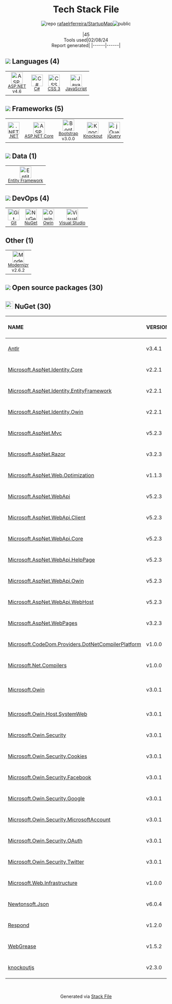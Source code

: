 <!--
&lt;--- Readme.md Snippet without images Start ---&gt;
## Tech Stack
rafaelrferreira/StartupMap is built on the following main stack:

- [ASP.NET](https://www.asp.net/) – Languages
- [C#](http://csharp.net) – Languages
- [JavaScript](https://developer.mozilla.org/en-US/docs/Web/JavaScript) – Languages
- [.NET](http://www.microsoft.com/net/) – Frameworks (Full Stack)
- [ASP.NET Core](docs.microsoft.com/en-us/aspnet/core/) – Frameworks (Full Stack)
- [Bootstrap](http://getbootstrap.com/) – Front-End Frameworks
- [Knockout](http://knockoutjs.com/) – Javascript UI Libraries
- [jQuery](http://jquery.com/) – Javascript UI Libraries
- [Entity Framework](https://docs.microsoft.com/en-us/aspnet/entity-framework) – Object Relational Mapper (ORM)
- [Owin](http://owin.org/) – Web Server Interface
- [Visual Studio](http://msdn.microsoft.com/en-us/vstudio/aa718325.aspx) – Integrated Development Environment
- [Modernizr](https://modernizr.com/) – Javascript Utilities & Libraries

Full tech stack [here](/techstack.md)

&lt;--- Readme.md Snippet without images End ---&gt;

&lt;--- Readme.md Snippet with images Start ---&gt;
## Tech Stack
rafaelrferreira/StartupMap is built on the following main stack:

- <img width='25' height='25' src='https://img.stackshare.io/service/6755/2c45151a4a11d3a3c8e71bb34dd069d6_400x400.png' alt='ASP.NET'/> [ASP.NET](https://www.asp.net/) – Languages
- <img width='25' height='25' src='https://img.stackshare.io/service/1015/1200px-C_Sharp_wordmark.svg.png' alt='C#'/> [C#](http://csharp.net) – Languages
- <img width='25' height='25' src='https://img.stackshare.io/service/1209/javascript.jpeg' alt='JavaScript'/> [JavaScript](https://developer.mozilla.org/en-US/docs/Web/JavaScript) – Languages
- <img width='25' height='25' src='https://img.stackshare.io/service/1014/IoPy1dce_400x400.png' alt='.NET'/> [.NET](http://www.microsoft.com/net/) – Frameworks (Full Stack)
- <img width='25' height='25' src='https://img.stackshare.io/service/11331/asp.net-core.png' alt='ASP.NET Core'/> [ASP.NET Core](docs.microsoft.com/en-us/aspnet/core/) – Frameworks (Full Stack)
- <img width='25' height='25' src='https://img.stackshare.io/service/1101/C9QJ7V3X.png' alt='Bootstrap'/> [Bootstrap](http://getbootstrap.com/) – Front-End Frameworks
- <img width='25' height='25' src='https://img.stackshare.io/service/1997/logo_400x400.png' alt='Knockout'/> [Knockout](http://knockoutjs.com/) – Javascript UI Libraries
- <img width='25' height='25' src='https://img.stackshare.io/service/1021/lxEKmMnB_400x400.jpg' alt='jQuery'/> [jQuery](http://jquery.com/) – Javascript UI Libraries
- <img width='25' height='25' src='https://img.stackshare.io/service/3251/no-img-open-source.png' alt='Entity Framework'/> [Entity Framework](https://docs.microsoft.com/en-us/aspnet/entity-framework) – Object Relational Mapper (ORM)
- <img width='25' height='25' src='https://img.stackshare.io/service/4967/New_Project__95_.png' alt='Owin'/> [Owin](http://owin.org/) – Web Server Interface
- <img width='25' height='25' src='https://img.stackshare.io/service/1451/SR2hUhQN.png' alt='Visual Studio'/> [Visual Studio](http://msdn.microsoft.com/en-us/vstudio/aa718325.aspx) – Integrated Development Environment
- <img width='25' height='25' src='https://img.stackshare.io/service/2440/9TeXWBzR_400x400.jpg' alt='Modernizr'/> [Modernizr](https://modernizr.com/) – Javascript Utilities & Libraries

Full tech stack [here](/techstack.md)

&lt;--- Readme.md Snippet with images End ---&gt;
-->
<div align="center">

# Tech Stack File
![](https://img.stackshare.io/repo.svg "repo") [rafaelrferreira/StartupMap](https://github.com/rafaelrferreira/StartupMap)![](https://img.stackshare.io/public_badge.svg "public")
<br/><br/>
|45<br/>Tools used|02/08/24 <br/>Report generated|
|------|------|
</div>

## <img src='https://img.stackshare.io/languages.svg'/> Languages (4)
<table><tr>
  <td align='center'>
  <img width='36' height='36' src='https://img.stackshare.io/service/6755/2c45151a4a11d3a3c8e71bb34dd069d6_400x400.png' alt='ASP.NET'>
  <br>
  <sub><a href="https://www.asp.net/">ASP.NET</a></sub>
  <br>
  <sub>v4.6</sub>
</td>

<td align='center'>
  <img width='36' height='36' src='https://img.stackshare.io/service/1015/1200px-C_Sharp_wordmark.svg.png' alt='C#'>
  <br>
  <sub><a href="http://csharp.net">C#</a></sub>
  <br>
  <sub></sub>
</td>

<td align='center'>
  <img width='36' height='36' src='https://img.stackshare.io/service/6727/css.png' alt='CSS 3'>
  <br>
  <sub><a href="https://developer.mozilla.org/en-US/docs/Web/CSS/CSS3">CSS 3</a></sub>
  <br>
  <sub></sub>
</td>

<td align='center'>
  <img width='36' height='36' src='https://img.stackshare.io/service/1209/javascript.jpeg' alt='JavaScript'>
  <br>
  <sub><a href="https://developer.mozilla.org/en-US/docs/Web/JavaScript">JavaScript</a></sub>
  <br>
  <sub></sub>
</td>

</tr>
</table>

## <img src='https://img.stackshare.io/frameworks.svg'/> Frameworks (5)
<table><tr>
  <td align='center'>
  <img width='36' height='36' src='https://img.stackshare.io/service/1014/IoPy1dce_400x400.png' alt='.NET'>
  <br>
  <sub><a href="http://www.microsoft.com/net/">.NET</a></sub>
  <br>
  <sub></sub>
</td>

<td align='center'>
  <img width='36' height='36' src='https://img.stackshare.io/service/11331/asp.net-core.png' alt='ASP.NET Core'>
  <br>
  <sub><a href="docs.microsoft.com/en-us/aspnet/core/">ASP.NET Core</a></sub>
  <br>
  <sub></sub>
</td>

<td align='center'>
  <img width='36' height='36' src='https://img.stackshare.io/service/1101/C9QJ7V3X.png' alt='Bootstrap'>
  <br>
  <sub><a href="http://getbootstrap.com/">Bootstrap</a></sub>
  <br>
  <sub>v3.0.0</sub>
</td>

<td align='center'>
  <img width='36' height='36' src='https://img.stackshare.io/service/1997/logo_400x400.png' alt='Knockout'>
  <br>
  <sub><a href="http://knockoutjs.com/">Knockout</a></sub>
  <br>
  <sub></sub>
</td>

<td align='center'>
  <img width='36' height='36' src='https://img.stackshare.io/service/1021/lxEKmMnB_400x400.jpg' alt='jQuery'>
  <br>
  <sub><a href="http://jquery.com/">jQuery</a></sub>
  <br>
  <sub></sub>
</td>

</tr>
</table>

## <img src='https://img.stackshare.io/databases.svg'/> Data (1)
<table><tr>
  <td align='center'>
  <img width='36' height='36' src='https://img.stackshare.io/service/3251/no-img-open-source.png' alt='Entity Framework'>
  <br>
  <sub><a href="https://docs.microsoft.com/en-us/aspnet/entity-framework">Entity Framework</a></sub>
  <br>
  <sub></sub>
</td>

</tr>
</table>

## <img src='https://img.stackshare.io/devops.svg'/> DevOps (4)
<table><tr>
  <td align='center'>
  <img width='36' height='36' src='https://img.stackshare.io/service/1046/git.png' alt='Git'>
  <br>
  <sub><a href="http://git-scm.com/">Git</a></sub>
  <br>
  <sub></sub>
</td>

<td align='center'>
  <img width='36' height='36' src='https://img.stackshare.io/service/2637/6I3oEOP4_400x400.jpg' alt='NuGet'>
  <br>
  <sub><a href="https://www.nuget.org/">NuGet</a></sub>
  <br>
  <sub></sub>
</td>

<td align='center'>
  <img width='36' height='36' src='https://img.stackshare.io/service/4967/New_Project__95_.png' alt='Owin'>
  <br>
  <sub><a href="http://owin.org/">Owin</a></sub>
  <br>
  <sub></sub>
</td>

<td align='center'>
  <img width='36' height='36' src='https://img.stackshare.io/service/1451/SR2hUhQN.png' alt='Visual Studio'>
  <br>
  <sub><a href="http://msdn.microsoft.com/en-us/vstudio/aa718325.aspx">Visual Studio</a></sub>
  <br>
  <sub></sub>
</td>

</tr>
</table>

## Other (1)
<table><tr>
  <td align='center'>
  <img width='36' height='36' src='https://img.stackshare.io/service/2440/9TeXWBzR_400x400.jpg' alt='Modernizr'>
  <br>
  <sub><a href="https://modernizr.com/">Modernizr</a></sub>
  <br>
  <sub>v2.6.2</sub>
</td>

</tr>
</table>


## <img src='https://img.stackshare.io/group.svg' /> Open source packages (30)</h2>

## <img width='24' height='24' src='https://img.stackshare.io/service/2637/6I3oEOP4_400x400.jpg'/> NuGet (30)

|NAME|VERSION|LAST UPDATED|LAST UPDATED BY|LICENSE|VULNERABILITIES|
|:------|:------|:------|:------|:------|:------|
|[Antlr](https://www.nuget.org/Antlr)|v3.4.1|03/29/16|RAFAEL REIS FERREIRA |Other|N/A|
|[Microsoft.AspNet.Identity.Core](https://www.nuget.org/Microsoft.AspNet.Identity.Core)|v2.2.1|03/29/16|RAFAEL REIS FERREIRA |Other|N/A|
|[Microsoft.AspNet.Identity.EntityFramework](https://www.nuget.org/Microsoft.AspNet.Identity.EntityFramework)|v2.2.1|03/29/16|RAFAEL REIS FERREIRA |Apache-2.0|N/A|
|[Microsoft.AspNet.Identity.Owin](https://www.nuget.org/Microsoft.AspNet.Identity.Owin)|v2.2.1|03/29/16|RAFAEL REIS FERREIRA |Other|[CVE-2023-33170](https://github.com/advisories/GHSA-25c8-p796-jg6r) (High)|
|[Microsoft.AspNet.Mvc](https://www.nuget.org/Microsoft.AspNet.Mvc)|v5.2.3|03/29/16|RAFAEL REIS FERREIRA |Apache-2.0|N/A|
|[Microsoft.AspNet.Razor](https://www.nuget.org/Microsoft.AspNet.Razor)|v3.2.3|03/29/16|RAFAEL REIS FERREIRA |Apache-2.0|N/A|
|[Microsoft.AspNet.Web.Optimization](https://www.nuget.org/Microsoft.AspNet.Web.Optimization)|v1.1.3|03/29/16|RAFAEL REIS FERREIRA |Apache-2.0|N/A|
|[Microsoft.AspNet.WebApi](https://www.nuget.org/Microsoft.AspNet.WebApi)|v5.2.3|03/29/16|RAFAEL REIS FERREIRA |Apache-2.0|N/A|
|[Microsoft.AspNet.WebApi.Client](https://www.nuget.org/Microsoft.AspNet.WebApi.Client)|v5.2.3|03/29/16|RAFAEL REIS FERREIRA |Apache-2.0|N/A|
|[Microsoft.AspNet.WebApi.Core](https://www.nuget.org/Microsoft.AspNet.WebApi.Core)|v5.2.3|03/29/16|RAFAEL REIS FERREIRA |Apache-2.0|N/A|
|[Microsoft.AspNet.WebApi.HelpPage](https://www.nuget.org/Microsoft.AspNet.WebApi.HelpPage)|v5.2.3|03/29/16|RAFAEL REIS FERREIRA |N/A|N/A|
|[Microsoft.AspNet.WebApi.Owin](https://www.nuget.org/Microsoft.AspNet.WebApi.Owin)|v5.2.3|03/29/16|RAFAEL REIS FERREIRA |N/A|N/A|
|[Microsoft.AspNet.WebApi.WebHost](https://www.nuget.org/Microsoft.AspNet.WebApi.WebHost)|v5.2.3|03/29/16|RAFAEL REIS FERREIRA |Apache-2.0|N/A|
|[Microsoft.AspNet.WebPages](https://www.nuget.org/Microsoft.AspNet.WebPages)|v3.2.3|03/29/16|RAFAEL REIS FERREIRA |Apache-2.0|N/A|
|[Microsoft.CodeDom.Providers.DotNetCompilerPlatform](https://www.nuget.org/Microsoft.CodeDom.Providers.DotNetCompilerPlatform)|v1.0.0|03/29/16|RAFAEL REIS FERREIRA |N/A|N/A|
|[Microsoft.Net.Compilers](https://www.nuget.org/Microsoft.Net.Compilers)|v1.0.0|03/29/16|RAFAEL REIS FERREIRA |MIT|N/A|
|[Microsoft.Owin](https://www.nuget.org/Microsoft.Owin)|v3.0.1|03/29/16|RAFAEL REIS FERREIRA |Apache-2.0|[CVE-2022-29117](https://github.com/advisories/GHSA-3rq8-h3gj-r5c6) (High)<br/>[CVE-2020-1045](https://github.com/advisories/GHSA-hxrm-9w7p-39cc) (High)|
|[Microsoft.Owin.Host.SystemWeb](https://www.nuget.org/Microsoft.Owin.Host.SystemWeb)|v3.0.1|03/29/16|RAFAEL REIS FERREIRA |Apache-2.0|N/A|
|[Microsoft.Owin.Security](https://www.nuget.org/Microsoft.Owin.Security)|v3.0.1|03/29/16|RAFAEL REIS FERREIRA |Apache-2.0|N/A|
|[Microsoft.Owin.Security.Cookies](https://www.nuget.org/Microsoft.Owin.Security.Cookies)|v3.0.1|03/29/16|RAFAEL REIS FERREIRA |Apache-2.0|[CVE-2022-29117](https://github.com/advisories/GHSA-3rq8-h3gj-r5c6) (High)|
|[Microsoft.Owin.Security.Facebook](https://www.nuget.org/Microsoft.Owin.Security.Facebook)|v3.0.1|03/29/16|RAFAEL REIS FERREIRA |Apache-2.0|N/A|
|[Microsoft.Owin.Security.Google](https://www.nuget.org/Microsoft.Owin.Security.Google)|v3.0.1|03/29/16|RAFAEL REIS FERREIRA |Apache-2.0|N/A|
|[Microsoft.Owin.Security.MicrosoftAccount](https://www.nuget.org/Microsoft.Owin.Security.MicrosoftAccount)|v3.0.1|03/29/16|RAFAEL REIS FERREIRA |Apache-2.0|N/A|
|[Microsoft.Owin.Security.OAuth](https://www.nuget.org/Microsoft.Owin.Security.OAuth)|v3.0.1|03/29/16|RAFAEL REIS FERREIRA |Apache-2.0|N/A|
|[Microsoft.Owin.Security.Twitter](https://www.nuget.org/Microsoft.Owin.Security.Twitter)|v3.0.1|03/29/16|RAFAEL REIS FERREIRA |Apache-2.0|N/A|
|[Microsoft.Web.Infrastructure](https://www.nuget.org/Microsoft.Web.Infrastructure)|v1.0.0|03/29/16|RAFAEL REIS FERREIRA |N/A|N/A|
|[Newtonsoft.Json](https://www.nuget.org/Newtonsoft.Json)|v6.0.4|03/29/16|RAFAEL REIS FERREIRA |MIT|[](https://github.com/advisories/GHSA-8rfx-6mr3-5jh3) (High)<br/>[CVE-2024-21907](https://github.com/advisories/GHSA-5crp-9r3c-p9vr) (High)|
|[Respond](https://www.nuget.org/Respond)|v1.2.0|03/29/16|RAFAEL REIS FERREIRA |MIT|N/A|
|[WebGrease](https://www.nuget.org/WebGrease)|v1.5.2|03/29/16|RAFAEL REIS FERREIRA |Apache-2.0|N/A|
|[knockoutjs](https://www.nuget.org/knockoutjs)|v2.3.0|03/29/16|RAFAEL REIS FERREIRA |MIT|N/A|

<br/>
<div align='center'>

Generated via [Stack File](https://github.com/marketplace/stack-file)

